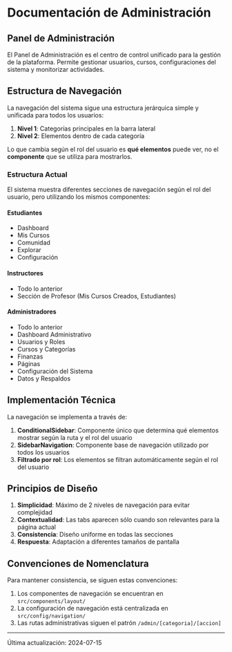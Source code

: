 
# Documentación de Administración

## Panel de Administración

El Panel de Administración es el centro de control unificado para la gestión de la plataforma. Permite gestionar usuarios, cursos, configuraciones del sistema y monitorizar actividades.

## Estructura de Navegación

La navegación del sistema sigue una estructura jerárquica simple y unificada para todos los usuarios:

1. **Nivel 1**: Categorías principales en la barra lateral
2. **Nivel 2**: Elementos dentro de cada categoría

Lo que cambia según el rol del usuario es **qué elementos** puede ver, no el **componente** que se utiliza para mostrarlos.

### Estructura Actual

El sistema muestra diferentes secciones de navegación según el rol del usuario, pero utilizando los mismos componentes:

#### Estudiantes
- Dashboard
- Mis Cursos
- Comunidad
- Explorar
- Configuración

#### Instructores
- Todo lo anterior
- Sección de Profesor (Mis Cursos Creados, Estudiantes)

#### Administradores
- Todo lo anterior
- Dashboard Administrativo
- Usuarios y Roles
- Cursos y Categorías
- Finanzas
- Páginas
- Configuración del Sistema
- Datos y Respaldos

## Implementación Técnica

La navegación se implementa a través de:

1. **ConditionalSidebar**: Componente único que determina qué elementos mostrar según la ruta y el rol del usuario
2. **SidebarNavigation**: Componente base de navegación utilizado por todos los usuarios
3. **Filtrado por rol**: Los elementos se filtran automáticamente según el rol del usuario

## Principios de Diseño

1. **Simplicidad**: Máximo de 2 niveles de navegación para evitar complejidad
2. **Contextualidad**: Las tabs aparecen sólo cuando son relevantes para la página actual
3. **Consistencia**: Diseño uniforme en todas las secciones
4. **Respuesta**: Adaptación a diferentes tamaños de pantalla

## Convenciones de Nomenclatura

Para mantener consistencia, se siguen estas convenciones:

1. Los componentes de navegación se encuentran en `src/components/layout/`
2. La configuración de navegación está centralizada en `src/config/navigation/`
3. Las rutas administrativas siguen el patrón `/admin/[categoria]/[accion]`

---

Última actualización: 2024-07-15

